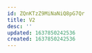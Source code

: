 ```yaml
---
id: ZQnKTzZ9MiNaNiQ8pG7Qr
title: V2
desc: ''
updated: 1637850242536
created: 1637850242536
---
```


